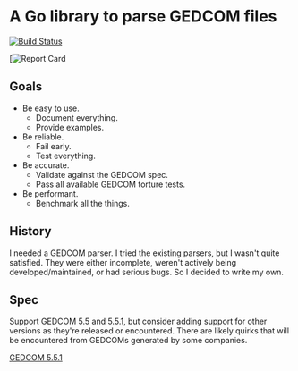 # A Go library to parse GEDCOM files

[![Build Status](https://travis-ci.org/AdamIsrael/gedcom.svg?branch=master)](https://travis-ci.org/AdamIsrael/gedcom)

[![Report Card](https://goreportcard.com/badge/github.com/adamisrael/gedcom)

## Goals


- Be easy to use.
    - Document everything.
    - Provide examples.
- Be reliable.
    - Fail early.
    - Test everything.
- Be accurate.
    - Validate against the GEDCOM spec.
    - Pass all available GEDCOM torture tests.
- Be performant.
    - Benchmark all the things.

## History

I needed a GEDCOM parser. I tried the existing parsers, but I wasn't quite satisfied. They were either incomplete, weren't actively being developed/maintained, or had serious bugs. So I decided to write my own.

## Spec

Support GEDCOM 5.5 and 5.5.1, but consider adding support for other versions as they're released or encountered. There are likely quirks that will be encountered from GEDCOMs generated by some companies.

[GEDCOM 5.5.1](http://www.phpgedview.net/ged551-5.pdf)

